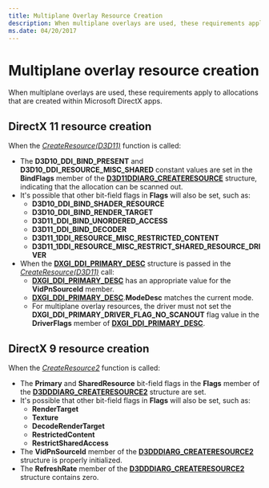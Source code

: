 ```yaml
---
title: Multiplane Overlay Resource Creation
description: When multiplane overlays are used, these requirements apply to allocations that are created within Microsoft DirectX apps.
ms.date: 04/20/2017
---
```


# Multiplane overlay resource creation


When multiplane overlays are used, these requirements apply to allocations that are created within Microsoft DirectX apps.

## <span id="DirectX_11_resource_creation"></span><span id="directx_11_resource_creation"></span><span id="DIRECTX_11_RESOURCE_CREATION"></span>DirectX 11 resource creation


When the [*CreateResource(D3D11)*](/windows-hardware/drivers/ddi/d3d10umddi/nc-d3d10umddi-pfnd3d11ddi_createresource) function is called:

-   The **D3D10\_DDI\_BIND\_PRESENT** and **D3D10\_DDI\_RESOURCE\_MISC\_SHARED** constant values are set in the **BindFlags** member of the [**D3D11DDIARG\_CREATERESOURCE**](/windows-hardware/drivers/ddi/d3d10umddi/ns-d3d10umddi-d3d11ddiarg_createresource) structure, indicating that the allocation can be scanned out.
-   It's possible that other bit-field flags in **Flags** will also be set, such as:
    -   **D3D10\_DDI\_BIND\_SHADER\_RESOURCE**
    -   **D3D10\_DDI\_BIND\_RENDER\_TARGET**
    -   **D3D11\_DDI\_BIND\_UNORDERED\_ACCESS**
    -   **D3D11\_DDI\_BIND\_DECODER**
    -   **D3D11\_1DDI\_RESOURCE\_MISC\_RESTRICTED\_CONTENT**
    -   **D3D11\_1DDI\_RESOURCE\_MISC\_RESTRICT\_SHARED\_RESOURCE\_DRIVER**
-   When the [**DXGI\_DDI\_PRIMARY\_DESC**](/windows-hardware/drivers/ddi/dxgiddi/ns-dxgiddi-dxgi_ddi_primary_desc) structure is passed in the [*CreateResource(D3D11)*](/windows-hardware/drivers/ddi/d3d10umddi/nc-d3d10umddi-pfnd3d11ddi_createresource) call:
    -   [**DXGI\_DDI\_PRIMARY\_DESC**](/windows-hardware/drivers/ddi/dxgiddi/ns-dxgiddi-dxgi_ddi_primary_desc) has an appropriate value for the **VidPnSourceId** member.
    -   [**DXGI\_DDI\_PRIMARY\_DESC**](/windows-hardware/drivers/ddi/dxgiddi/ns-dxgiddi-dxgi_ddi_primary_desc).**ModeDesc** matches the current mode.
    -   For multiplane overlay resources, the driver must not set the **DXGI\_DDI\_PRIMARY\_DRIVER\_FLAG\_NO\_SCANOUT** flag value in the **DriverFlags** member of [**DXGI\_DDI\_PRIMARY\_DESC**](/windows-hardware/drivers/ddi/dxgiddi/ns-dxgiddi-dxgi_ddi_primary_desc).

## <span id="DirectX_9_resource_creation"></span><span id="directx_9_resource_creation"></span><span id="DIRECTX_9_RESOURCE_CREATION"></span>DirectX 9 resource creation


When the [*CreateResource2*](/windows-hardware/drivers/ddi/d3dumddi/nc-d3dumddi-pfnd3dddi_createresource2) function is called:

-   The **Primary** and **SharedResource** bit-field flags in the **Flags** member of the [**D3DDDIARG\_CREATERESOURCE2**](/windows-hardware/drivers/ddi/d3dukmdt/ns-d3dukmdt-_d3dddiarg_createresource2) structure are set.
-   It's possible that other bit-field flags in **Flags** will also be set, such as:
    -   **RenderTarget**
    -   **Texture**
    -   **DecodeRenderTarget**
    -   **RestrictedContent**
    -   **RestrictSharedAccess**
-   The **VidPnSourceId** member of the [**D3DDDIARG\_CREATERESOURCE2**](/windows-hardware/drivers/ddi/d3dukmdt/ns-d3dukmdt-_d3dddiarg_createresource2) structure is properly initialized.
-   The **RefreshRate** member of the [**D3DDDIARG\_CREATERESOURCE2**](/windows-hardware/drivers/ddi/d3dukmdt/ns-d3dukmdt-_d3dddiarg_createresource2) structure contains zero.

 

